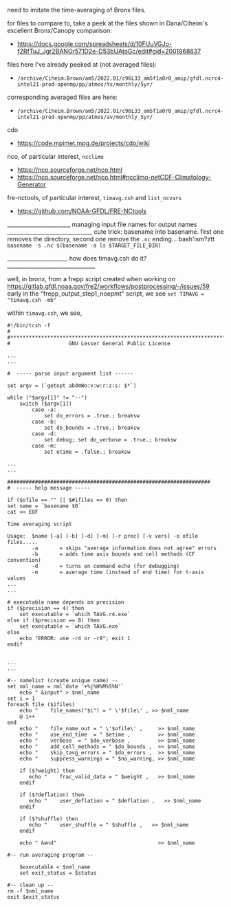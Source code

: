 need to imitate the time-averaging of Bronx files.

for files to compare to, take a peek at the files shown in Dana/Ciheim's excellent Bronx/Canopy comparison:
 - https://docs.google.com/spreadsheets/d/10FUuVGJo-f2RfTuJ_Jgr2BANOr571D2e-D53bUAtoGc/edit#gid=2001968637

files here I've already peeked at (not averaged files):
 - `/archive/Ciheim.Brown/am5/2022.01/c96L33_am5f1a0r0_amip/gfdl.ncrc4-intel21-prod-openmp/pp/atmos/ts/monthly/5yr/`

corresponding averaged files are here:
 - `/archive/Ciheim.Brown/am5/2022.01/c96L33_am5f1a0r0_amip/gfdl.ncrc4-intel21-prod-openmp/pp/atmos/av/monthly_5yr/`


cdo 
 - https://code.mpimet.mpg.de/projects/cdo/wiki

nco, of particular interest, `ncclimo`
 - https://nco.sourceforge.net/nco.html
 - https://nco.sourceforge.net/nco.html#ncclimo-netCDF-Climatology-Generator

fre-nctools, of particular interest, `timavg.csh` and `list_ncvars`
 - https://github.com/NOAA-GFDL/FRE-NCtools



_______________________ managing input file names for output names _______________________________
cute trick: basename into basename. first one removes the directory, second one remove the `.nc` ending... bash'ism?ztt
`basename -s .nc $(basename -a ls $TARGET_FILE_DIR)`










______________________ how does timavg.csh do it? ________________________________

well, in bronx, from a frepp script created when working on https://gitlab.gfdl.noaa.gov/fre2/workflows/postprocessing/-/issues/59
early in the "frepp_output_step1_noepmt" script, we see
   `set TIMAVG = "timavg.csh -mb"`

within `timavg.csh`, we see,
```
#!/bin/tcsh -f                                                                                                                                                                    
#                                                                                                                                                                                 
#***********************************************************************                                                                                                          
#                   GNU Lesser General Public License 

...
...

#  ----- parse input argument list ------                                                                                                                                                                                       

set argv = (`getopt abdmWo:v:w:r:z:s: $*`)

while ("$argv[1]" != "--")
    switch ($argv[1])
        case -a:
            set do_errors = .true.; breaksw
        case -b:
            set do_bounds = .true.; breaksw
        case -d:
            set debug; set do_verbose = .true.; breaksw
        case -m:
            set etime = .false.; breaksw

...
...

##################################################################                                                                                                                                    
#  ----- help message -----                                                                                                                                                                          

if ($ofile == "" || $#ifiles == 0) then
set name = `basename $0`
cat << EOF                                                                                                                                                                                                                       

Time averaging script                                                                                                                                                                                                            

Usage:  $name [-a] [-b] [-d] [-m] [-r prec] [-v vers] -o ofile  files.....                                                                                                                                                       
        -a       = skips "average information does not agree" errors                           
		-b       = adds time axis bounds and cell methods (CF convention)   
        -d       = turns on command echo (for debugging)                  
		-m       = average time (instead of end time) for t-axis values   
...
...

# executable name depends on precision     
if ($precision == 4) then
    set executable = `which TAVG.r4.exe`
else if ($precision == 8) then
    set executable = `which TAVG.exe`
else
    echo "ERROR: use -r4 or -r8"; exit 1
endif


...
...

#-- namelist (create unique name) --                                                                                                                                                                                           
set nml_name = nml`date '+%j%H%M%S%N'`
    echo " &input" > $nml_name
set i = 1
foreach file ($ifiles)
    echo "    file_names("$i") = " \'$file\' , >> $nml_name
    @ i++
end
    echo "    file_name_out = " \'$ofile\' ,     >> $nml_name
    echo "    use_end_time  = " $etime ,         >> $nml_name
    echo "    verbose  = " $do_verbose ,         >> $nml_name
    echo "    add_cell_methods = " $do_bounds ,  >> $nml_name
    echo "    skip_tavg_errors = " $do_errors ,  >> $nml_name
    echo "    suppress_warnings = " $no_warning, >> $nml_name

    if ($?weight) then
       echo "    frac_valid_data = " $weight ,   >> $nml_name
    endif

    if ($?deflation) then
       echo "    user_deflation = " $deflation ,   >> $nml_name
    endif

    if ($?shuffle) then
       echo "    user_shuffle = " $shuffle ,   >> $nml_name
    endif

    echo " &end"                                 >> $nml_name

#-- run averaging program --                                                                                                                                   

    $executable < $nml_name
    set exit_status = $status

#-- clean up --                     
rm -f $nml_name
exit $exit_status
```


